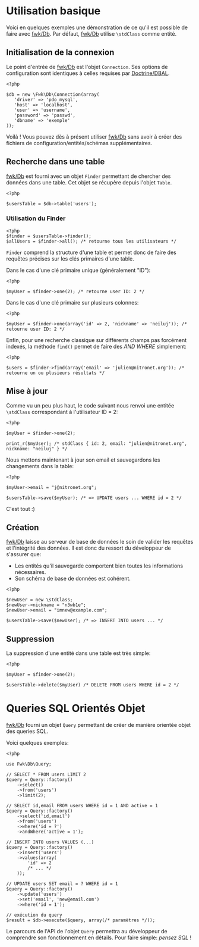 # Utilisation basique

Voici en quelques exemples une démonstration de ce qu'il est possible de faire avec [fwk/Db](http://github.com/fwk/Db). Par défaut, [fwk/Db](http://github.com/fwk/Db) utilise ```\stdClass``` comme entité. 

## Initialisation de la connexion

Le point d'entrée de [fwk/Db](http://github.com/fwk/Db) est l'objet ```Connection```. Ses options de configuration sont identiques à celles requises par [Doctrine/DBAL](http://docs.doctrine-project.org/projects/doctrine-dbal/en/latest/reference/configuration.html). 

```
<?php

$db = new \Fwk\Db\Connection(array(
   'driver' => 'pdo_mysql',
   'host' => 'localhost',
   'user' => 'username',
   'password' => 'passwd',
   'dbname' => 'exemple'
));
```

Voilà ! Vous pouvez dès à présent utiliser [fwk/Db](http://github.com/fwk/Db) sans avoir à créer des fichiers de configuration/entités/schémas supplémentaires.

## Recherche dans une table

[fwk/Db](http://github.com/fwk/Db) est fourni avec un objet ```Finder``` permettant de chercher des données dans une table. Cet objet se récupère depuis l'objet ```Table```.

```
<?php

$usersTable = $db->table('users');
```

### Utilisation du Finder

```
<?php
$finder = $usersTable->finder();
$allUsers = $finder->all(); /* retourne tous les utilisateurs */
```

```Finder``` comprend la structure d'une table et permet donc de faire des requêtes précises sur les clés primaires d'une table. 

Dans le cas d'une clé primaire unique (généralement "ID"):

```
<?php

$myUser = $finder->one(2); /* retourne user ID: 2 */
```

Dans le cas d'une clé primaire sur plusieurs colonnes:

```
<?php

$myUser = $finder->one(array('id' => 2, 'nickname' => 'neiluj')); /* retourne user ID: 2 */
```

Enfin, pour une recherche classique sur différents champs pas forcément indexés, la méthode ```find()``` permet de faire des _AND WHERE_ simplement:

```
<?php

$users = $finder->find(array('email' => 'julien@nitronet.org')); /* retourne un ou plusieurs résultats */
```

## Mise à jour

Comme vu un peu plus haut, le code suivant nous renvoi une entitée ```\stdClass``` correspondant à l'utilisateur ID = 2:

```
<?php

$myUser = $finder->one(2);

print_r($myUser); /* stdClass { id: 2, email: "julien@nitronet.org", nickname: "neiluj" } */
```

Nous mettons maintenant à jour son email et sauvegardons les changements dans la table:

```
<?php

$myUser->email = "j@nitronet.org";

$usersTable->save($myUser); /* => UPDATE users ... WHERE id = 2 */
```

C'est tout :)

## Création

[fwk/Db](http://github.com/fwk/Db) laisse au serveur de base de données le soin de valider les requêtes et l'intégrité des données. Il est donc du ressort du développeur de s'assurer que:

* Les entités qu'il sauvegarde comportent bien toutes les informations nécessaires.
* Son schéma de base de données est cohérent.

```
<?php

$newUser = new \stdClass;
$newUser->nickname = "n3wb1e";
$newUser->email = "imnew@example.com";

$usersTable->save($newUser); /* => INSERT INTO users ... */
```

## Suppression

La suppression d'une entité dans une table est très simple:

```
<?php

$myUser = $finder->one(2);

$usersTable->delete($myUser) /* DELETE FROM users WHERE id = 2 */
```

# Queries SQL Orientés Objet

[fwk/Db](http://github.com/fwk/Db) fourni un objet ```Query``` permettant de créer de manière orientée objet des queries SQL. 

Voici quelques exemples:

```
<?php

use Fwk\Db\Query;

// SELECT * FROM users LIMIT 2
$query = Query::factory()
	->select()
	->from('users')
	->limit(2); 

// SELECT id,email FROM users WHERE id = 1 AND active = 1
$query = Query::factory()
	->select('id,email')
	->from('users')
	->where('id = ?')
	->andWhere('active = 1');

// INSERT INTO users VALUES (...)
$query = Query::factory()
	->insert('users')
	->values(array(
	    'id' => 2
	    /* ... */
	));

// UPDATE users SET email = ? WHERE id = 1
$query = Query::factory()
	->update('users')
	->set('email', 'new@email.com')
	->where('id = 1');

// exécution du query
$result = $db->execute($query, array(/* paramètres */));
```

Le parcours de l'API de l'objet ```Query``` permettra au développeur de comprendre son fonctionnement en détails. Pour faire simple: *pensez SQL* !


